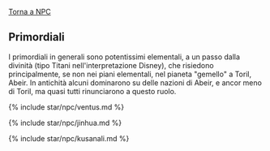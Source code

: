 [Torna a NPC](../npc.md)

## Primordiali

I primordiali in generali sono potentissimi elementali, a un passo dalla divinità (tipo Titani nell'interpretazione Disney), che risiedono principalmente, se non nei piani elementali, nel pianeta "gemello" a Toril, Abeir. In antichità alcuni dominarono su delle nazioni di Abeir, e ancor meno di Toril, ma quasi tutti rinunciarono a questo ruolo.

{% include star/npc/ventus.md %}

{% include star/npc/jinhua.md %}

{% include star/npc/kusanali.md %}
